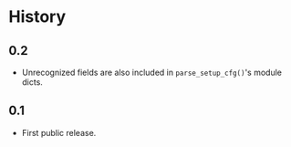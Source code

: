 # History

## 0.2

- Unrecognized fields are also included in `parse_setup_cfg()`'s module dicts.

## 0.1

- First public release.
